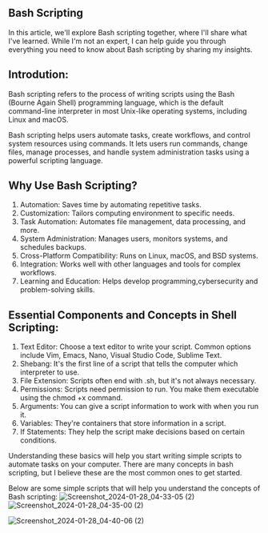 ## Bash Scripting 

In this article, we'll explore Bash scripting together, where I'll share what I've learned. While I'm not an expert, I can help guide you through everything you need to know about Bash scripting by sharing my insights.

## Introdution:

Bash scripting refers to the process of writing scripts using the Bash (Bourne Again Shell) programming language, which is the default command-line interpreter in most Unix-like operating systems, including Linux and macOS.

Bash scripting helps users automate tasks, create workflows, and control system resources using commands. It lets users run commands, change files, manage processes, and handle system administration tasks using a powerful scripting language.

## Why Use Bash Scripting?
1. Automation: Saves time by automating repetitive tasks.
2. Customization: Tailors computing environment to specific needs.
3. Task Automation: Automates file management, data processing, and more.
4. System Administration: Manages users, monitors systems, and schedules backups.
5. Cross-Platform Compatibility: Runs on Linux, macOS, and BSD systems.
6. Integration: Works well with other languages and tools for complex workflows.
7. Learning and Education: Helps develop programming,cybersecurity and problem-solving skills.

## Essential Components and Concepts in Shell Scripting:
1. Text Editor: Choose a text editor to write your script. Common options include Vim, Emacs, Nano, Visual Studio Code, Sublime Text.
2. Shebang: It's the first line of a script that tells the computer which interpreter to use.
3. File Extension: Scripts often end with .sh, but it's not always necessary.
4. Permissions: Scripts need permission to run. You make them executable using the chmod +x command.
5. Arguments: You can give a script information to work with when you run it.
6. Variables: They're containers that store information in a script.
7. If Statements: They help the script make decisions based on certain conditions.

Understanding these basics will help you start writing simple scripts to automate tasks on your computer.
There are many concepts in bash scripting, but I believe these are the most common ones to get started.

Below are some simple scripts that will help you understand the concepts of Bash scripting:
![Screenshot_2024-01-28_04-33-05 (2)](https://github.com/T3chnocr4t/Linux-Projects/assets/115868619/073ba9e8-4daf-464d-9ace-e25ea70bc235)
![Screenshot_2024-01-28_04-35-00 (2)](https://github.com/T3chnocr4t/Linux-Projects/assets/115868619/b224d8c5-05ed-44c4-ad21-013df4dc4f0d)

![Screenshot_2024-01-28_04-40-06 (2)](https://github.com/T3chnocr4t/Linux-Projects/assets/115868619/cf138629-cf63-49c9-bd05-eb1b2891e965)









